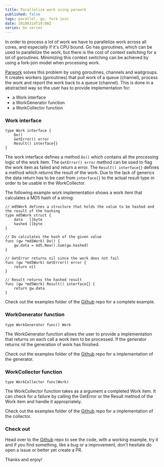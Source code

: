 ```yaml
---
title: Parallelize work using parwork
published: false
tags: parallel, go, fork-join
date: 20180314T19:00Z
series: Go series
---
```


In order to process a lot of work we have to parallelize work across all cores, and especially if it's CPU bound.
Go has goroutines, which can be used to parallelize the work, but there is the cost of context switching for a lot of goroutines.
Minimizing this context switching can be achieved by using a fork-join model when processing work.

[Parwork](https://github.com/mantzas/parwork) solves this problem by using goroutines, channels and waitgroups. It creates workers (goroutines) that pull
work of a queue (channel), process the work and report the work back to a queue (channel).
This is done in a abstracted way so the user has to provide implementation for:

- a Work interface
- a WorkGenerator function
- a WorkCollector function

### Work interface

    type Work interface {
        Do()
        GetError() error
        Result() interface{}
    }

The work interface defines a method `Do()` which contains all the processing logic of the work item. The `GetError() error` method can be used to flag the work item as failed and return a error. The `Result() interface{}` defines a method which returns the result of the work. Due to the lack of generics the data return has to be cast from `interface{}` to the actual result type in order to be usable in the WorkCollector.

The following example work implementation shows a work item that calculates a MD5 hash of a string:

    // md5Work defines a structure that holds the value to be hashed and the result of the hashing
    type md5Work struct {
        data   []byte
        hashed []byte
    }

    // Do calculates the hash of the given value
    func (gw *md5Work) Do() {
        gw.data = md5.New().Sum(gw.hashed)
    }

    // GetError returns nil since the work does not fail
    func (gw *md5Work) GetError() error {
        return nil
    }

    // Result returns the hashed result
    func (gw *md5Work) Result() interface{} {
        return gw.data
    }

Check out the examples folder of the [Github](https://github.com/mantzas/parwork) repo for a complete example.

### WorkGenerator function

    type WorkGenerator func() Work

The WorkGenerator function allows the user to provide a implementation that returns on each call a work item to be processed. If the generator returns nil the generation of work has finished.

Check out the examples folder of the [Github](https://github.com/mantzas/parwork) repo for a implementation of the generator.

### WorkCollector function

    type WorkCollector func(Work)

The WorkCollector function takes as a argument a completed Work item. It can check for a failure by calling the GetError or the Result method of the Work item and handle it appropriately.

Check out the examples folder of the [Github](https://github.com/mantzas/parwork) repo for a implementation of the collector.

### Check out

Head over to the [Github](https://github.com/mantzas/parwork) repo to see the code, with a working example, try it and if you find something, like a bug or a improvement, don't hesitate do open a issue or better yet create a PR.

Thanks and enjoy!
